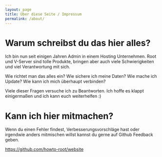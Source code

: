 ```yaml
---
layout: page
title: Über diese Seite / Impressum
permalink: /about/
---
```


# Warum schreibst du das hier alles?

Ich bin nun seit einigen Jahren Admin in einem Hosting Unternehmen. Root und V-Server sind tolle Produkte, bringen aber auch viele Schwierigkeiten und viel Verantwortung mit sich.

Wie richtet man das alles ein? Wie sichere ich meine Daten? Wie mache ich Update? Wie kann ich mich überhaupt verbinden?

Viele dieser Fragen versuche ich zu Beantworten. Ich hoffe es klappt einigermaßen und ich kann euch weiterhelfen :)

# Kann ich hier mitmachen?

Wenn du einen Fehler findest, Verbesserungsvorschläge hast oder irgendwie anders mitmischen willst kannst du gerne auf Github Feedback geben.

https://github.com/howto-root/website

